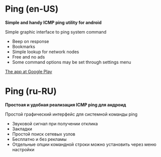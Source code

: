 Ping (en-US)
============

**Simple and handy ICMP ping utility for android**

Simple graphic interface to ping system command

* Beep on response
* Bookmarks
* Simple lookup for network nodes
* Free and no ads
* Some command options may be set through settings menu

[The app at Google Play](https://play.google.com/store/apps/details?id=pnapp.tools.ping&hl=en)

Ping (ru-RU)
============

**Простоая и удобная реализация ICMP ping для андроид**

Простой графический интерфейс для системной команды ping

* Звуковой сигнал при получении отклика
* Закладки
* Простой поиск сетевых узлов
* Бесплатно и без рекламы
* Отдельные опции командной строки можно установить через меню настройки
